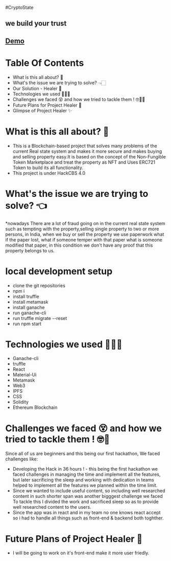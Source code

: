 
#CryptoState 

## we build your trust 
## [Demo](https://www.youtube.com/watch?v=1bvgDvetyp0)
# Table Of Contents
* What is this all about? 👀
* What's the issue we are trying to solve? 👈🏻
* Our Solution - Healer 🚀
* Technologies we used 👩🏻‍💻
* Challenges we faced 😵 and how we tried to tackle them ! 🤓💪🏻
* Future Plans for Project Healer 📝
* Glimpse of Project Healer ✨

# What is this all about? 👀
* This is a Blockchain-based project that solves many problems of the current Real state system and makes it more secure and makes buying and selling property easy.It is based on the concept of the Non-Fungible Token Marketplace and treat the property as NFT and Uses ERC721 Token to build its all functionality. 
* This project is under HackCBS 4.0


# What's the issue we are trying to solve? 👈
*nowadays There are a lot of fraud going on in the current real state system such as tempting with the property,selling single property to two or more persons, in India, when we buy or sell the property we use paperwork what if the paper lost, what if someone temper with  that paper what is someone modified that paper, in this condition we don't have any proof that this property belongs to us.


# local development setup
* clone the git repositories
* npm i
* install truffle 
* install metamask
* install ganache 
* run ganache-cli 
* run truffle migrate --reset 
* run npm start 



# Technologies we used 👩🏻‍💻
* Ganache-cli
* truffle
* React 
* Material-Ui
* Metamask
* Web3
* IPFS
* CSS
* Solidity
* Ethereum  Blockchain

# Challenges we faced 😵 and how we tried to tackle them ! 🤓💪
Since all of us are beginners and this being our first hackathon, We faced challenges like:
* Developing the Hack in 36 hours ! - this being the first hackathon we faced challenges in managing the time and implement all the features, but later sacrificing the sleep and working with dedication in teams helped to implement all the features we planned within the time limit.
*  Since we wanted to include useful content, so including well researched content in such shorter span was another bigggest challenge we faced  To tackle this I   divided the work and sacrificed sleep so as to provide well researched content to the users.
*  Since the app was in react and in my team no one knows react accept so i had to handle all things such as front-end & backend both toghther.

# Future Plans of Project Healer 📝
* I will be going to work on it's front-end make it more user friedly.

<!-- # Glimpse of Project Healer ✨ -->



